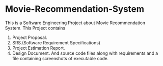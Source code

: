 # Movie-Recommendation-System

This is a Software Engineering Project about Movie Recommendation System. This Project contains
1) Project Proposal.
2) SRS.(Software Requirement Specifications)
3) Project Estimation Report.
4) Design Document.
And source code files along with requirements and a file containing screenshots of executable code.
